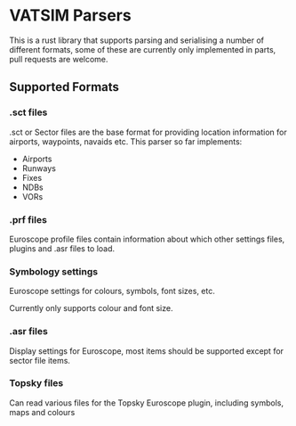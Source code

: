 # VATSIM Parsers

This is a rust library that supports parsing and serialising a number of
different formats, some of these are currently only implemented in parts,
pull requests are welcome.

## Supported Formats

### .sct files

.sct or Sector files are the base format for providing location information
for airports, waypoints, navaids etc. This parser so far implements:

- Airports
- Runways
- Fixes
- NDBs
- VORs

### .prf files

Euroscope profile files contain information about which other settings files,
plugins and .asr files to load.

### Symbology settings

Euroscope settings for colours, symbols, font sizes, etc.

Currently only supports colour and font size.

### .asr files

Display settings for Euroscope, most items should be supported except for
sector file items.

### Topsky files

Can read various files for the Topsky Euroscope plugin, including symbols,
maps and colours
